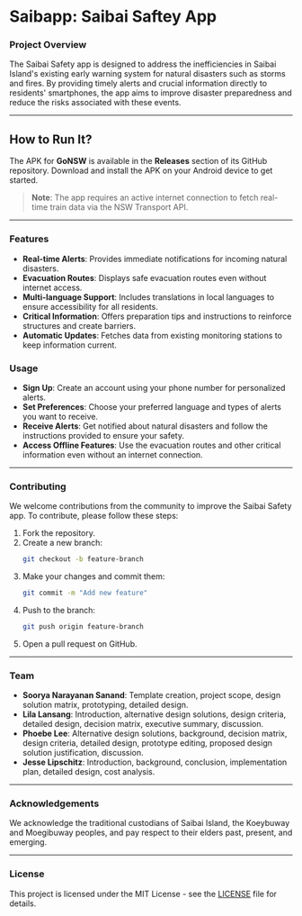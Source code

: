 # Saibapp: Saibai Saftey App

### Project Overview

The Saibai Safety app is designed to address the inefficiencies in Saibai Island's existing early warning system for natural disasters such as storms and fires. By providing timely alerts and crucial information directly to residents' smartphones, the app aims to improve disaster preparedness and reduce the risks associated with these events.

---

## How to Run It?  
The APK for **GoNSW** is available in the **Releases** section of its GitHub repository. Download and install the APK on your Android device to get started.  

> **Note**: The app requires an active internet connection to fetch real-time train data via the NSW Transport API.  

---

### Features

- **Real-time Alerts**: Provides immediate notifications for incoming natural disasters.
- **Evacuation Routes**: Displays safe evacuation routes even without internet access.
- **Multi-language Support**: Includes translations in local languages to ensure accessibility for all residents.
- **Critical Information**: Offers preparation tips and instructions to reinforce structures and create barriers.
- **Automatic Updates**: Fetches data from existing monitoring stations to keep information current.

### Usage

- **Sign Up**: Create an account using your phone number for personalized alerts.
- **Set Preferences**: Choose your preferred language and types of alerts you want to receive.
- **Receive Alerts**: Get notified about natural disasters and follow the instructions provided to ensure your safety.
- **Access Offline Features**: Use the evacuation routes and other critical information even without an internet connection.

---

### Contributing

We welcome contributions from the community to improve the Saibai Safety app. To contribute, please follow these steps:

1. Fork the repository.
2. Create a new branch:
    ```sh
    git checkout -b feature-branch
    ```
3. Make your changes and commit them:
    ```sh
    git commit -m "Add new feature"
    ```
4. Push to the branch:
    ```sh
    git push origin feature-branch
    ```
5. Open a pull request on GitHub.

---

### Team

- **Soorya Narayanan Sanand**: Template creation, project scope, design solution matrix, prototyping, detailed design.
- **Lila Lansang**: Introduction, alternative design solutions, design criteria, detailed design, decision matrix, executive summary, discussion.
- **Phoebe Lee**: Alternative design solutions, background, decision matrix, design criteria, detailed design, prototype editing, proposed design solution justification, discussion.
- **Jesse Lipschitz**: Introduction, background, conclusion, implementation plan, detailed design, cost analysis.

---

### Acknowledgements

We acknowledge the traditional custodians of Saibai Island, the Koeybuway and Moegibuway peoples, and pay respect to their elders past, present, and emerging.

---

### License

This project is licensed under the MIT License - see the [LICENSE](LICENSE) file for details.
